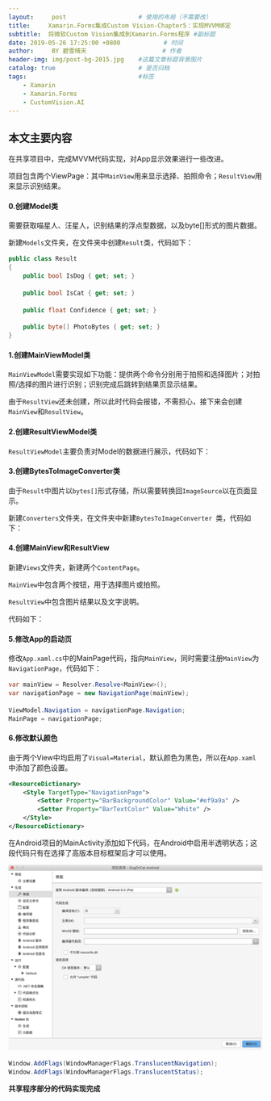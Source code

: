 ```yaml
---
layout:     post                    # 使用的布局（不需要改）
title:     Xamarin.Forms集成Custom Vision-Chapter5：实现MVVM绑定              # 标题 
subtitle:  将微软Custom Vision集成到Xamarin.Forms程序 #副标题
date: 2019-05-26 17:25:00 +0800            # 时间
author:     BY 碧雪晴天                     # 作者
header-img: img/post-bg-2015.jpg    #这篇文章标题背景图片
catalog: true                       # 是否归档
tags:                               #标签
    - Xamarin
    - Xamarin.Forms
    - CustomVision.AI
---
```


## 本文主要内容

在共享项目中，完成MVVM代码实现，对App显示效果进行一些改进。

项目包含两个ViewPage：其中`MainView`用来显示选择、拍照命令；`ResultView`用来显示识别结果。

#### **0.创建Model类**

需要获取喵星人、汪星人，识别结果的浮点型数据，以及byte[]形式的图片数据。

新建`Models`文件夹，在文件夹中创建`Result`类，代码如下：

```cs
public class Result
{
    public bool IsDog { get; set; }

    public bool IsCat { get; set; }

    public float Confidence { get; set; }

    public byte[] PhotoBytes { get; set; }
}
```

#### **1.创建MainViewModel类**

`MainViewModel`需要实现如下功能：提供两个命令分别用于拍照和选择图片；对拍照/选择的图片进行识别；识别完成后跳转到结果页显示结果。

<script src="https://gist.github.com/zy55769068/b6e3ad3e28303c774b89c89bd0cd01e8.js"></script>

由于`ResultView`还未创建，所以此时代码会报错，不需担心，接下来会创建`MainView`和`ResultView`。

#### **2.创建ResultViewModel类**

`ResultViewModel`主要负责对Model的数据进行展示，代码如下：

<script src="https://gist.github.com/zy55769068/375b0045cefb7ac5aff7f8643a6a117f.js"></script>

#### **3.创建BytesToImageConverter类**

由于`Result`中图片以`bytes[]`形式存储，所以需要转换回`ImageSource`以在页面显示。

新建`Converters`文件夹，在文件夹中新建`BytesToImageConverter `类，代码如下：

<script src="https://gist.github.com/zy55769068/d3696e6fd6c77e40b3ba2d7754b96ebc.js"></script>

#### **4.创建MainView和ResultView**

新建`Views`文件夹，新建两个`ContentPage`。

`MainView`中包含两个按钮，用于选择图片或拍照。

`ResultView`中包含图片结果以及文字说明。

代码如下：

<script src="https://gist.github.com/zy55769068/64942fae750754141d7ab903e5510b3a.js"></script>

#### **5.修改App的启动页**

修改`App.xaml.cs`中的MainPage代码，指向`MainView`，同时需要注册`MainView`为`NavigationPage`，代码如下：

```cs
var mainView = Resolver.Resolve<MainView>();
var navigationPage = new NavigationPage(mainView);

ViewModel.Navigation = navigationPage.Navigation;
MainPage = navigationPage;
```
#### **6.修改默认颜色**

由于两个View中均启用了`Visual=Material`，默认颜色为黑色，所以在`App.xaml`中添加了颜色设置。

```xml
<ResourceDictionary>
    <Style TargetType="NavigationPage">
        <Setter Property="BarBackgroundColor" Value="#ef9a9a" />
        <Setter Property="BarTextColor" Value="White" />
    </Style>
</ResourceDictionary>
```
在Android项目的MainActivity添加如下代码，在Android中启用半透明状态；这段代码只有在选择了高版本目标框架后才可以使用。

![](https://raw.githubusercontent.com/zy55769068/BlogImage/master/20190526173607.jpg)

```cs
Window.AddFlags(WindowManagerFlags.TranslucentNavigation);
Window.AddFlags(WindowManagerFlags.TranslucentStatus);
```


**共享程序部分的代码实现完成**